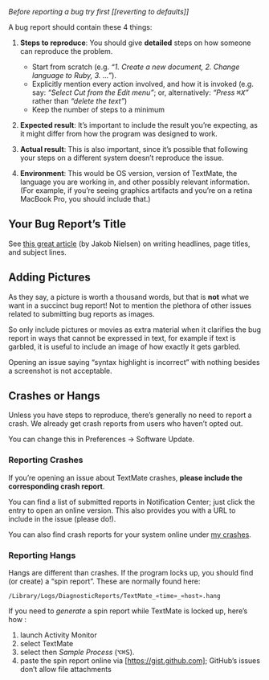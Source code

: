 _Before reporting a bug try first [[reverting to defaults]]_

A bug report should contain these 4 things:

1. **Steps to reproduce**: You should give **detailed** steps on how someone can reproduce the problem.
	- Start from scratch (e.g. _“1. Create a new document, 2. Change language to Ruby, 3. …”_).
	- Explicitly mention every action involved, and how it is invoked (e.g. say: _“Select Cut from the Edit menu”_; or, alternatively: _“Press <kbd>⌘X</kbd>”_ rather than _“delete the text”_)
	- Keep the number of steps to a minimum

2. **Expected result**: It’s important to include the result you’re expecting, as it might differ from how the program was designed to work.

3. **Actual result**: This is also important, since it’s possible that following your steps on a different system doesn’t reproduce the issue.

4. **Environment**: This would be OS version, version of TextMate, the language you are working in, and other possibly relevant information. (For example, if you’re seeing graphics artifacts and you’re on a retina MacBook Pro, you should include that.)

## Your Bug Report’s Title

See [this great article](http://www.nngroup.com/articles/microcontent-how-to-write-headlines-page-titles-and-subject-lines/) (by Jakob Nielsen) on writing headlines, page titles, and subject lines.


## Adding Pictures

As they say, a picture is worth a thousand words, but that is **not** what we want in a succinct bug report! Not to mention the plethora of other issues related to submitting bug reports as images.

So only include pictures or movies as extra material when it clarifies the bug report in ways that cannot be expressed in text, for example if text is garbled, it is useful to include an image of how exactly it gets garbled.

Opening an issue saying “syntax highlight is incorrect” with nothing besides a screenshot is not acceptable.


## Crashes or Hangs

Unless you have steps to reproduce, there’s generally no need to report a crash. We already get crash reports from users who haven’t opted out. 

You can change this in Preferences → Software Update.


### Reporting Crashes

If you’re opening an issue about TextMate crashes, **please include the corresponding crash report**. 

You can find a list of submitted reports in Notification Center; just click the entry to open an online version. This also provides you with a URL to include in the issue (please do!). 

You can also find crash reports for your system online under [my crashes](https://api.textmate.org/crashes/myip).


### Reporting Hangs

Hangs are different than crashes.  If the program locks up, you should find (or create) a “spin report”. These are normally found here:

    /Library/Logs/DiagnosticReports/TextMate_«time»_«host».hang

If you need to *generate* a spin report while TextMate is locked up, here’s how :

1. launch Activity Monitor
1. select TextMate
1. select then _Sample Process_ (<kbd>⌥⌘S</kbd>).
1. paste the spin report online via [https://gist.github.com]; GitHub’s issues don’t allow file attachments
